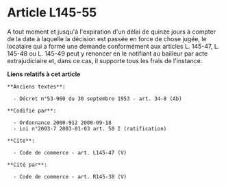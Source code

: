 # Article L145-55

A tout moment et jusqu'à l'expiration d'un délai de quinze jours à compter de la date à laquelle la décision est passée en
force de chose jugée, le locataire qui a formé une demande conformément aux articles L. 145-47, L. 145-48 ou L. 145-49 peut y
renoncer en le notifiant au bailleur par acte extrajudiciaire et, dans ce cas, il supporte tous les frais de l'instance.

**Liens relatifs à cet article**

	**Anciens textes**:

	  - Décret n°53-960 du 30 septembre 1953 - art. 34-8 (Ab)

	**Codifié par**:

	  - Ordonnance 2000-912 2000-09-18
	  - Loi n°2003-7 2003-01-03 art. 50 I (ratification)

	**Cite**:

	  - Code de commerce - art. L145-47 (V)

	**Cité par**:

	  - Code de commerce - art. R145-38 (V)
